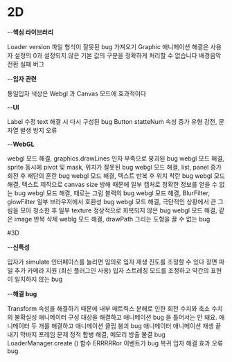 # 2D

--**핵심 라이브러리**

Loader version 파일 형식이 잘못된 bug 가져오기
Graphic 애니메이션 해결은 사용자 설정의 0과 설정되지 않은 기본 값의 구분을 정확하게 처리할 수 없습니다
배경음악 전환 실패 버그


--**입자 관련**

통일입자 색상은 Webgl 과 Canvas 모드에 효과적이다

--**UI**

Label 수정 text 해결 시 다시 구성된 bug
Button statteNum 속성 증가 유형 강전, 문자열 발생 방지 오류

--**WebGL**

webgl 모드 해결, graphics.drawLines 인자 부족으로 붕괴된 bug
webgl 모드 해결, sprite 동시에 pivot 및 mask, 위치가 잘못된 bug
webgl 모드 해결, list, panel 증가 회전 후 재단의 혼란 bug
webgl 모드 해결, 텍스트 반복 후 위치 착란 bug
webgl 모드 해결, 텍스트 제작으로 canvas size 방해 때문에 일부 캡처로 정확한 정보를 얻을 수 없는 bug
webgl 모드 해결, 때로는 그림 블랙의 bug
webgl 모드 해결, BlurFilter, glowFilter 일부 브라우저에서 호환성 bug
webgl 모드 해결, 극단적인 상황에서 큰 그림을 모아 청소한 후 일부 texture 정상적으로 회복되지 않은 bug
webgl 모드 해결, 같은 image 반복 삭제
weblg 모드 해결, drawPath 그리는 도형을 끌 수 없는 bug

#3D

--**신특성**

입자가 simulate 인터페이스를 늘리면 임의로 입자 재생 진도를 조정할 수 있다
장면 파일 추가 카메라 지원 (최신 플러그인 사용)
입자 스트레칭 모드를 조정하고 약간의 표현이 일치하지 않는 bug

--**해결 bug**

Transform 속성을 해결하기 때문에 내부 매트릭스 분해로 인한 회전 수치와 축소 수치의 불확실성
애니메이터 구성 대상을 해결하고 애니메이션 bug 을 틀어서는 안 돼요.
애니메이터 두 개를 해결하고 애니메이션 클립 붕괴 bug
애니메이터 애니메이션 재생 끝내기 막바지 프레임 문제
정적 합병 해결, 메모리 방출 불결 bug
LoaderManager.create () 함수 ERRRRRor 이벤트가 bug 복귀
입자 해결 효과 오류 bug